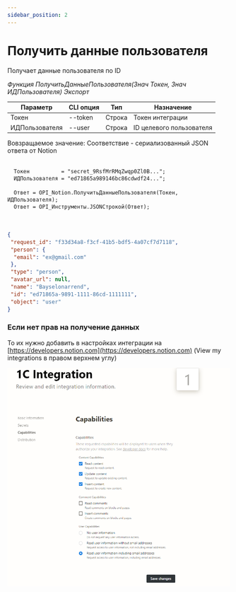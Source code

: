 ```yaml
---
sidebar_position: 2
---
```


# Получить данные пользователя
Получает данные пользователя по ID


*Функция ПолучитьДанныеПользователя(Знач Токен, Знач ИДПользователя) Экспорт*

  | Параметр | CLI опция | Тип | Назначение |
  |-|-|-|-|
  | Токен | --token | Строка | Токен интеграции |
  | ИДПользователя | --user | Строка | ID целевого пользователя |
  
  Вовзращаемое значение: Соответствие - сериализованный JSON ответа от Notion

```bsl title="Пример кода"
	
  Токен          = "secret_9RsfMrRMqZwqp0Zl0B...";
  ИДПользователя = "ed71865a989146bc86cdwdf24...";

  Ответ = OPI_Notion.ПолучитьДанныеПользователя(Токен, ИДПользователя);
  Ответ = OPI_Инструменты.JSONСтрокой(Ответ);                                             
	
```

```json title="Результат"

{
 "request_id": "f33d34a8-f3cf-41b5-bdf5-4a07cf7d7118",
 "person": {
  "email": "ex@gmail.com"
 },
 "type": "person",
 "avatar_url": null,
 "name": "Bayselonarrend",
 "id": "ed71865a-9891-1111-86cd-1111111",
 "object": "user"
}

```

### Если нет прав на получение данных ###
То их нужно добавить в настройках интеграции на [https://developers.notion.com](https://developers.notion.com) (View my integrations в правом верхнем углу)

![Настройки](img/1.png)
